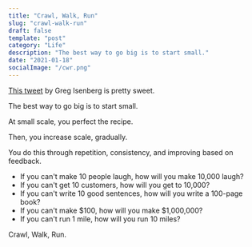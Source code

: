 ```yaml
---
title: "Crawl, Walk, Run"
slug: "crawl-walk-run"
draft: false
template: "post"
category: "Life"
description: "The best way to go big is to start small."
date: "2021-01-18"
socialImage: "/cwr.png"
---
```


[This tweet](https://twitter.com/gregisenberg/status/1351190785916608519?s=20) by Greg Isenberg is pretty sweet.

The best way to go big is to start small.

At small scale, you perfect the recipe.

Then, you increase scale, gradually.

You do this through repetition, consistency, and improving based on feedback.

- If you can't make 10 people laugh, how will you make 10,000 laugh?
- If you can't get 10 customers, how will you get to 10,000?
- If you can't write 10 good sentences, how will you write a 100-page book?
- If you can't make \$100, how will you make \$1,000,000?
- If you can't run 1 mile, how will you run 10 miles?

Crawl, Walk, Run.
